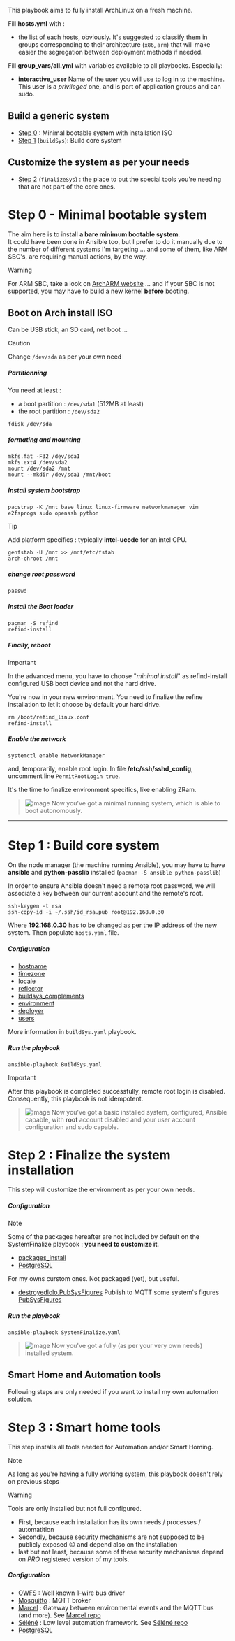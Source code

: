 This playbook aims to fully install ArchLinux on a fresh machine.

Fill **hosts.yml** with :
- the list of each hosts, obviously. It's suggested to classify them in groups corresponding to their architecture (`x86`, `arm`) that will make easier the segregation between deployment methods if needed.

Fill **group_vars/all.yml** with variables available to all playbooks. Especially:
- **interactive_user** Name of the user you will use to log in to the machine.
This user is a *privileged* one, and is part of application groups and can sudo.

Build a generic system
----

- [Step 0](#step-0---minimal-bootable-system) : Minimal bootable system with installation ISO
- [Step 1](#step-1--build-core-system) (`buildSys`): Build core system

 Customize the system as per your needs
 ----
 - [Step 2](#hostname](roles/buildSys.hostname)) (`finalizeSys`) : the place to put the special tools you're needing that are not part of the core ones.

# Step 0 - Minimal bootable system

The aim here is to install **a bare minimum bootable system**.<br>
It could have been done in Ansible too, but I prefer to do it manually due to the number of different systems I'm targeting ... 
and some of them, like ARM SBC's, are requiring manual actions, by the way.

> [!WARNING]
> For ARM SBC, take a look on [ArchARM website](https://archlinuxarm.org/) ...
> and if your SBC is not supported, you may have to build a new kernel **before** booting.

## Boot on Arch install ISO

Can be USB stick, an SD card, net boot ...

> [!CAUTION]
> Change `/dev/sda` as per your own need

##### Partitionning

You need at least :
- a boot partition : `/dev/sda1` (512MB at least)
- the root partition : `/dev/sda2`

`fdisk /dev/sda`

##### formating and mounting

```
mkfs.fat -F32 /dev/sda1
mkfs.ext4 /dev/sda2
mount /dev/sda2 /mnt
mount --mkdir /dev/sda1 /mnt/boot
```

##### Install system bootstrap

```
pacstrap -K /mnt base linux linux-firmware networkmanager vim e2fsprogs sudo openssh python
```

> [!TIP]
> Add platform specifics : typically **intel-ucode** for an intel CPU.

```
genfstab -U /mnt >> /mnt/etc/fstab
arch-chroot /mnt
```

##### change root password
```
passwd
```
##### Install the Boot loader
```
pacman -S refind
refind-install
```

##### Finally, reboot

> [!IMPORTANT]
> In the advanced menu, you have to choose "*minimal install*" as refind-install configured USB boot device and not the hard drive.

You're now in your new environment. You need to finalize the refine installation to let it choose by default your hard drive.
```
rm /boot/refind_linux.conf
refind-install
```

##### Enable the network

```
systemctl enable NetworkManager
```
and, temporarily, enable root login. In file **/etc/ssh/sshd_config**, uncomment line `PermitRootLogin true`.

It's the time to finalize environment specifics, like enabling ZRam.

> ![image](images/level.png)
> Now you've got a minimal running system, which is able to boot autonomously.

***

# Step 1 : Build core system

On the node manager (the machine running Ansible), you may have to have **ansible** and **python-passlib** installed (`pacman -S ansible python-passlib`)

In order to ensure Ansible doesn't need a remote root password, we will associate a key between our current account and the remote's root.
```
ssh-keygen -t rsa
ssh-copy-id -i ~/.ssh/id_rsa.pub root@192.168.0.30
```
Where **192.168.0.30** has to be changed as per the IP address of the new system. Then populate `hosts.yaml` file.

##### Configuration

- [hostname](roles/buildSys.hostname)
- [timezone](roles/buildSys.timezone)
- [locale](roles/buildSys.locale)
- [reflector](roles/buildSys.reflector)
- [buildsys_complements](roles/buildSys.buildsys_complements)
- [environment](roles/buildSys.environment)
- [deployer](roles/buildSys.deployer)
- [users](roles/buildSys.users)

More information in `buildSys.yaml` playbook.

##### Run the playbook

```
ansible-playbook BuildSys.yaml
```
> [!IMPORTANT]
> After this playbook is completed successfully, remote root login is disabled. Consequently, this playbook is not idempotent.

> ![image](images/level.png)
> Now you've got a basic installed system, configured, Ansible capable, with **root** account disabled and your user account configuration and sudo capable.

# Step 2 : Finalize the system installation

This step will customize the environment as per your own needs.

##### Configuration

> [!NOTE]
> Some of the packages hereafter are not included by default on the SystemFinalize playbook : **you need to customize it**.

- [packages_install](roles/packages_install)
- [PostgreSQL](roles/PostgreSQL)

For my owns curstom ones. Not packaged (yet), but useful.

- [destroyedlolo.PubSysFigures](roles/destroyedlolo.PubSysFigures) Publish to MQTT some system's figures [PubSysFigures](https://github.com/destroyedlolo/PubSysFigures)

##### Run the playbook

```
ansible-playbook SystemFinalize.yaml
```

> ![image](images/level.png)
> Now you've got a fully (as per your very own needs) installed system.

Smart Home and Automation tools
---

Following steps are only needed if you want to install my own automation solution.

# Step 3 : Smart home tools

This step installs all tools needed for Automation and/or Smart Homing.

> [!NOTE]
> As long as you're having a fully working system, this playbook doesn't rely on previous steps

> [!WARNING]
> Tools are only installed but not full configured.
> - First, because each installation has its own needs / processes / automatition
> - Secondly, because security mechanisms are not supposed to be publicly exposed :wink: and depend also on the installation
> - last but not least, because some of these security mechanisms depend on *PRO* registered version of my tools.

##### Configuration

- [OWFS](roles/SmartHome.owfs) : Well known 1-wire bus driver
- [Mosquitto](roles/Mosquitto) : MQTT broker
- [Marcel](roles/destroyedlolo.Marcel) : Gateway between environmental events and the MQTT bus (and more). See [Marcel repo](https://github.com/destroyedlolo/Marcel)
- [Séléné](roles/destroyedlolo.Selene) : Low level automation framework. See [Séléné repo](https://github.com/destroyedlolo/Selene)
- [PostgreSQL](roles/PostgreSQL)
